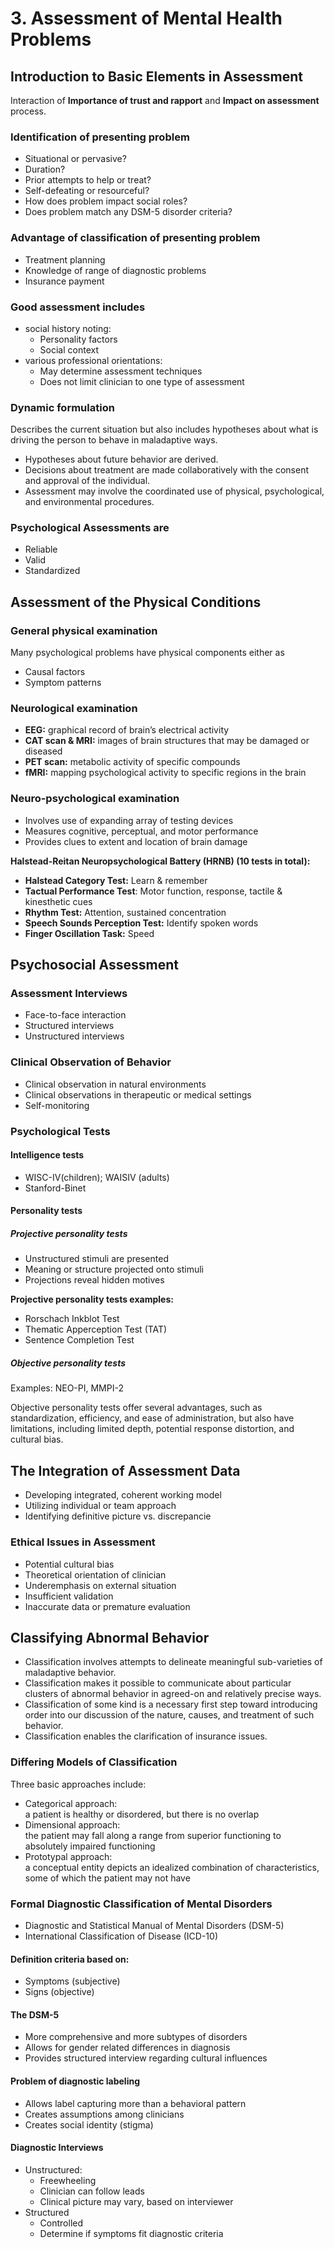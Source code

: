 # 3. Assessment of Mental Health Problems

## Introduction to Basic Elements in Assessment

Interaction of **Importance of trust and rapport** and **Impact on assessment** process.

### Identification of presenting problem

- Situational or pervasive?
- Duration?
- Prior attempts to help or treat?
- Self-defeating or resourceful?
- How does problem impact social roles?
- Does problem match any DSM-5 disorder criteria?

### Advantage of classification of presenting problem

- Treatment planning
- Knowledge of range of diagnostic problems
- Insurance payment

### Good assessment includes

- social history noting:
	- Personality factors
	- Social context
- various professional orientations:
	- May determine assessment techniques
	- Does not limit clinician to one type of assessment

### Dynamic formulation

Describes the current situation but also includes hypotheses about what is driving the person to behave in maladaptive ways.

- Hypotheses about future behavior are derived.
- Decisions about treatment are made collaboratively  with the consent and approval of the individual.
- Assessment may involve the coordinated use of physical, psychological, and environmental procedures.

### Psychological Assessments are

- Reliable
- Valid
- Standardized

## Assessment of the Physical Conditions

### General physical examination

Many psychological problems have physical components either as

- Causal factors
- Symptom patterns

### Neurological examination

- **EEG:** graphical record of brain’s electrical activity
- **CAT scan & MRI:** images of brain structures that may be damaged or diseased
- **PET scan:** metabolic activity of specific compounds
- **fMRI:** mapping psychological activity to specific regions in the brain

### Neuro-psychological examination

- Involves use of expanding array of testing devices
- Measures cognitive, perceptual, and motor performance
- Provides clues to extent and location of brain damage

**Halstead-Reitan Neuropsychological Battery (HRNB) (10 tests in total):**

- **Halstead Category Test:** Learn & remember
- **Tactual Performance Test**: Motor function, response, tactile & kinesthetic cues
- **Rhythm Test:** Attention, sustained concentration
- **Speech Sounds Perception Test:** Identify spoken words
- **Finger Oscillation Task:** Speed

## Psychosocial Assessment

### Assessment Interviews

- Face-to-face interaction
- Structured interviews
- Unstructured interviews

### Clinical Observation of Behavior

- Clinical observation in natural environments
- Clinical observations in therapeutic or medical settings
- Self-monitoring

### Psychological Tests

#### Intelligence tests

- WISC-IV(children); WAISIV (adults)
- Stanford-Binet

#### Personality tests

##### Projective personality tests

- Unstructured stimuli are presented
- Meaning or structure projected onto stimuli
- Projections reveal hidden motives

**Projective personality tests examples:**

- Rorschach Inkblot Test
- Thematic Apperception Test (TAT)
- Sentence Completion Test

##### Objective personality tests

Examples: NEO-PI, MMPI-2

Objective personality tests offer several advantages, such as standardization, efficiency, and ease of administration, but also have limitations, including limited depth, potential response distortion, and cultural bias.

## The Integration of Assessment Data

- Developing integrated, coherent working model
- Utilizing individual or team approach
- Identifying definitive picture vs. discrepancie

### Ethical Issues in Assessment

- Potential cultural bias
- Theoretical orientation of clinician
- Underemphasis on external situation
- Insufficient validation
- Inaccurate data or premature evaluation

## Classifying Abnormal Behavior

- Classification involves attempts to delineate meaningful sub-varieties of maladaptive behavior.
- Classification makes it possible to communicate about particular clusters of abnormal behavior in agreed-on and relatively precise ways.
- Classification of some kind is a necessary first step toward introducing order into our discussion of the nature, causes, and treatment of such behavior.
- Classification enables the clarification of insurance issues.

### Differing Models of Classification

Three basic approaches include:

- Categorical approach:  
a patient is healthy or disordered, but there is no overlap
- Dimensional approach:  
the patient may fall along a range from superior functioning
to absolutely impaired functioning
- Prototypal approach:  
a conceptual entity depicts an idealized combination of
characteristics, some of which the patient may not have

### Formal Diagnostic Classification of Mental Disorders

- Diagnostic and Statistical Manual of Mental Disorders (DSM-5)
- International Classification of Disease (ICD-10)

#### Definition criteria based on:

- Symptoms (subjective)
- Signs (objective)

#### The DSM-5

- More comprehensive and more subtypes of disorders
- Allows for gender related differences in diagnosis
- Provides structured interview regarding cultural influences

#### Problem of diagnostic labeling

- Allows label capturing more than a behavioral pattern
- Creates assumptions among clinicians
- Creates social identity (stigma)

#### Diagnostic Interviews

- Unstructured:
	-  Freewheeling
	-  Clinician can follow leads
	-  Clinical picture may vary, based on interviewer
- Structured
	- Controlled
	- Determine if symptoms fit diagnostic criteria